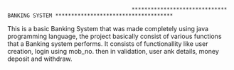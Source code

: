                                            ****************************** BANKING SYSTEM *************************************


This is a basic Banking System that was made completely using java programming language, the project basically consist of various functions that a Banking system performs. 
It consists of functionallity like user creation, login using mob_no. then in validation, user ank details, money deposit and withdraw.
